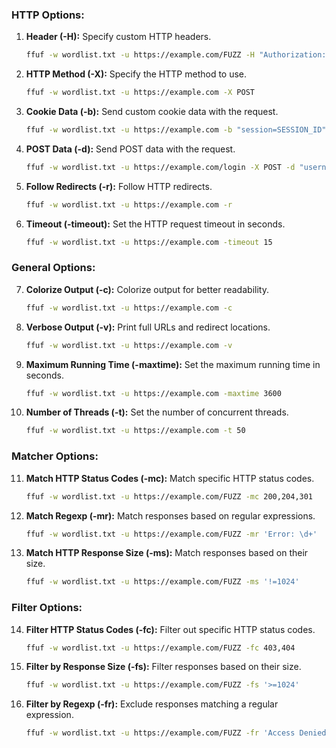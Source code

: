 ### HTTP Options:
1. **Header (-H):** Specify custom HTTP headers.
   ```bash
   ffuf -w wordlist.txt -u https://example.com/FUZZ -H "Authorization: Bearer TOKEN"
   ```

2. **HTTP Method (-X):** Specify the HTTP method to use.
   ```bash
   ffuf -w wordlist.txt -u https://example.com -X POST
   ```

3. **Cookie Data (-b):** Send custom cookie data with the request.
   ```bash
   ffuf -w wordlist.txt -u https://example.com -b "session=SESSION_ID"
   ```

4. **POST Data (-d):** Send POST data with the request.
   ```bash
   ffuf -w wordlist.txt -u https://example.com/login -X POST -d "username=admin&password=FUZZ"
   ```

5. **Follow Redirects (-r):** Follow HTTP redirects.
   ```bash
   ffuf -w wordlist.txt -u https://example.com -r
   ```

6. **Timeout (-timeout):** Set the HTTP request timeout in seconds.
   ```bash
   ffuf -w wordlist.txt -u https://example.com -timeout 15
   ```

### General Options:
7. **Colorize Output (-c):** Colorize output for better readability.
   ```bash
   ffuf -w wordlist.txt -u https://example.com -c
   ```

8. **Verbose Output (-v):** Print full URLs and redirect locations.
   ```bash
   ffuf -w wordlist.txt -u https://example.com -v
   ```

9. **Maximum Running Time (-maxtime):** Set the maximum running time in seconds.
   ```bash
   ffuf -w wordlist.txt -u https://example.com -maxtime 3600
   ```

10. **Number of Threads (-t):** Set the number of concurrent threads.
    ```bash
    ffuf -w wordlist.txt -u https://example.com -t 50
    ```

### Matcher Options:
11. **Match HTTP Status Codes (-mc):** Match specific HTTP status codes.
    ```bash
    ffuf -w wordlist.txt -u https://example.com/FUZZ -mc 200,204,301
    ```

12. **Match Regexp (-mr):** Match responses based on regular expressions.
    ```bash
    ffuf -w wordlist.txt -u https://example.com/FUZZ -mr 'Error: \d+'
    ```

13. **Match HTTP Response Size (-ms):** Match responses based on their size.
    ```bash
    ffuf -w wordlist.txt -u https://example.com/FUZZ -ms '!=1024'
    ```

### Filter Options:
14. **Filter HTTP Status Codes (-fc):** Filter out specific HTTP status codes.
    ```bash
    ffuf -w wordlist.txt -u https://example.com/FUZZ -fc 403,404
    ```

15. **Filter by Response Size (-fs):** Filter responses based on their size.
    ```bash
    ffuf -w wordlist.txt -u https://example.com/FUZZ -fs '>=1024'
    ```

16. **Filter by Regexp (-fr):** Exclude responses matching a regular expression.
    ```bash
    ffuf -w wordlist.txt -u https://example.com/FUZZ -fr 'Access Denied'
    ```
